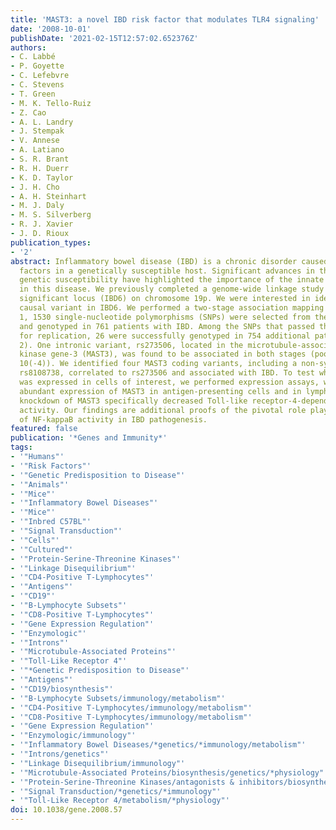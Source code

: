 ```yaml
---
title: 'MAST3: a novel IBD risk factor that modulates TLR4 signaling'
date: '2008-10-01'
publishDate: '2021-02-15T12:57:02.652376Z'
authors:
- C. Labbé
- P. Goyette
- C. Lefebvre
- C. Stevens
- T. Green
- M. K. Tello-Ruiz
- Z. Cao
- A. L. Landry
- J. Stempak
- V. Annese
- A. Latiano
- S. R. Brant
- R. H. Duerr
- K. D. Taylor
- J. H. Cho
- A. H. Steinhart
- M. J. Daly
- M. S. Silverberg
- R. J. Xavier
- J. D. Rioux
publication_types:
- '2'
abstract: Inflammatory bowel disease (IBD) is a chronic disorder caused by multiple
  factors in a genetically susceptible host. Significant advances in the study of
  genetic susceptibility have highlighted the importance of the innate immune system
  in this disease. We previously completed a genome-wide linkage study and found a
  significant locus (IBD6) on chromosome 19p. We were interested in identifying the
  causal variant in IBD6. We performed a two-stage association mapping study. In stage
  1, 1530 single-nucleotide polymorphisms (SNPs) were selected from the HapMap database
  and genotyped in 761 patients with IBD. Among the SNPs that passed the threshold
  for replication, 26 were successfully genotyped in 754 additional patients (stage
  2). One intronic variant, rs273506, located in the microtubule-associated serine/threonine-protein
  kinase gene-3 (MAST3), was found to be associated in both stages (pooled P=1.8 x
  10(-4)). We identified four MAST3 coding variants, including a non-synonymous SNP
  rs8108738, correlated to rs273506 and associated with IBD. To test whether MAST3
  was expressed in cells of interest, we performed expression assays, which showed
  abundant expression of MAST3 in antigen-presenting cells and in lymphocytes. The
  knockdown of MAST3 specifically decreased Toll-like receptor-4-dependent NF-kappaB
  activity. Our findings are additional proofs of the pivotal role played by modulators
  of NF-kappaB activity in IBD pathogenesis.
featured: false
publication: '*Genes and Immunity*'
tags:
- '"Humans"'
- '"Risk Factors"'
- '"Genetic Predisposition to Disease"'
- '"Animals"'
- '"Mice"'
- '"Inflammatory Bowel Diseases"'
- '"Mice"'
- '"Inbred C57BL"'
- '"Signal Transduction"'
- '"Cells"'
- '"Cultured"'
- '"Protein-Serine-Threonine Kinases"'
- '"Linkage Disequilibrium"'
- '"CD4-Positive T-Lymphocytes"'
- '"Antigens"'
- '"CD19"'
- '"B-Lymphocyte Subsets"'
- '"CD8-Positive T-Lymphocytes"'
- '"Gene Expression Regulation"'
- '"Enzymologic"'
- '"Introns"'
- '"Microtubule-Associated Proteins"'
- '"Toll-Like Receptor 4"'
- '"*Genetic Predisposition to Disease"'
- '"Antigens"'
- '"CD19/biosynthesis"'
- '"B-Lymphocyte Subsets/immunology/metabolism"'
- '"CD4-Positive T-Lymphocytes/immunology/metabolism"'
- '"CD8-Positive T-Lymphocytes/immunology/metabolism"'
- '"Gene Expression Regulation"'
- '"Enzymologic/immunology"'
- '"Inflammatory Bowel Diseases/*genetics/*immunology/metabolism"'
- '"Introns/genetics"'
- '"Linkage Disequilibrium/immunology"'
- '"Microtubule-Associated Proteins/biosynthesis/genetics/*physiology"'
- '"Protein-Serine-Threonine Kinases/antagonists & inhibitors/biosynthesis/genetics/*physiology"'
- '"Signal Transduction/*genetics/*immunology"'
- '"Toll-Like Receptor 4/metabolism/*physiology"'
doi: 10.1038/gene.2008.57
---
```


